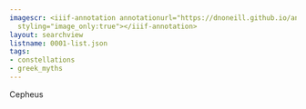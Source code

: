 ```yaml
---
imagescr: <iiif-annotation annotationurl="https://dnoneill.github.io/annotate/annotations/0001-7.json"
  styling="image_only:true"></iiif-annotation>
layout: searchview
listname: 0001-list.json
tags:
- constellations
- greek_myths
---
```

Cepheus